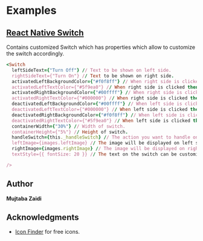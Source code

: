 # Examples

## [**React Native Switch**](https://github.com/mujtaba-zaidi/RNMultipleSamples/tree/switch)
Contains customized Switch which has properties which allow to customize the switch accordingly.

```ruby
<Switch
  leftSideText={"Turn Off"} // Text to be shown on left side.
  rightSideText={"Turn On"} // Text to be shown on right side.
  activatedLeftBackgroundColor={"#f0f8ff"} // When right side is clicked then the background color for left side.
  activatedLeftTextColor={"#5f9ea0"} // When right side is clicked then the text color for left side.
  activatedRightBackgroundColor={"#00ffff"} // When right side is clicked then the background color for right side.
  activatedRightTextColor={"#000000"} // When right side is clicked then the text color for right side.
  deactivatedLeftBackgroundColor={"#00ffff"} // When left side is clicked then the background color for left side.
  deactivatedLeftTextColor={"#000000"} // When left side is clicked then the text color for left side.
  deactivatedRightBackgroundColor={"#f0f8ff"} // When left side is clicked then the background color for right side.
  deactivatedRightTextColor={"#5f9ea0"} // When left side is clicked then the text color for right side.
  containerWidth={"30%"} // Width of switch.
  containerHeight={"5%"} // Height of switch.
  handleSwitch={this._handleSwitch} // The action you want to handle on switch. It'll give a boolean parameter which will be true on right side press and false on left side press. 
  leftImage={images.leftImage} // The image will be displayed on left side.
  rightImage={images.rightImage} // The image will be displayed on right side.
  textStyle={{ fontSize: 20 }} // The text on the switch can be customized.

/>
```

## Author

**Mujtaba Zaidi**

## Acknowledgments

* [Icon Finder](https://www.iconfinder.com/) for free icons.
